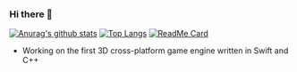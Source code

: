 ### Hi there 👋

[![Anurag's github stats](https://github-readme-stats.vercel.app/api?username=broken-bytes&theme=synthwave)](https://github.com/anuraghazra/github-readme-stats)
[![Top Langs](https://github-readme-stats.vercel.app/api/top-langs/?username=broken-bytes&layout=compact&theme=synthwave)](https://github.com/anuraghazra/github-readme-stats)
[![ReadMe Card](https://github-readme-stats.vercel.app/api/pin/?username=broken-bytes&repo=Kyanite&theme=synthwave)](https://github.com/anuraghazra/github-readme-stats)

- Working on the first 3D cross-platform game engine written in Swift and C++

